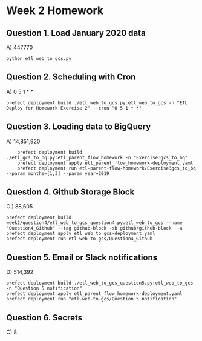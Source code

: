 
# Week 2 Homework

## Question 1. Load January 2020 data

A) 447770

```
python etl_web_to_gcs.py

```

## Question 2. Scheduling with Cron

A) 0 5 1 * *

```
prefect deployment build ./etl_web_to_gcs.py:etl_web_to_gcs -n "ETL Deploy for Homework Exercise 2" --cron "0 5 1 * *"
```

## Question 3. Loading data to BigQuery

A) 14,851,920

```
    prefect deployment build ./etl_gcs_to_bq.py:etl_parent_flow_homework -n "Exercise3gcs_to_bq"
    prefect deployment apply etl_parent_flow_homework-deployment.yaml 
    prefect deployment run etl-parent-flow-homework/Exercise3gcs_to_bq --param months=[1,3] --param year=2019
```


## Question 4. Github Storage Block

C ) 88,605

```
prefect deployment build week2/question4/etl_web_to_gcs_question4.py:etl_web_to_gcs --name "Question4_Github" --tag github-block -sb github/github-block  -a
prefect deployment apply etl_web_to_gcs-deployment.yaml
prefect deployment run etl-web-to-gcs/Question4_Github
```

## Question 5. Email or Slack notifications

D) 514,392

```
prefect deployment build ./etl_web_to_gcs_question5.py:etl_web_to_gcs -n "Question 5 notification"
prefect deployment apply etl_parent_flow_homework-deployment.yaml 
prefect deployment run "etl-web-to-gcs/Question 5 notification" 

```

## Question 6. Secrets

C) 8


